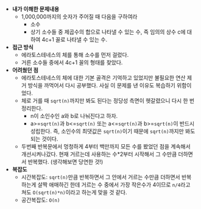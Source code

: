 - **내가 이해한 문제내용**
  - 1,000,000까지의 숫자가 주어질 때 다음을 구하여라
    - 소수
    - 상기 소수들 중 제곱수의 합으로 나타낼 수 있는 수, 즉 임의의 상수 c에 대하여 4c+1 꼴로 나타낼 수 있는 수.
- **접근 방식**
  - 에라토스테네스의 체를 통해 소수를 먼저 걸렀다.
  - 거른 소수들 중에서 4c+1 꼴의 형태를 찾았다.
- **어려웠던 점**
  - 에라토스테네스의 체에 대한 기본 골격은 기억하고 있었지만 불필요한 연산 제거 방식을 까먹어서 다시 공부했다. 사실 이 문제를 낸 이유도 복습하기 위함이었다.
  - 체로 거를 때 `sqrt(n)`까지만 봐도 된다는 정당성 측면이 헷갈렸으니 다시 한 번 정리한다.
    - n이 소인수인 a와 b로 나눠진다고 하자.
    - a>=`sqrt(n)`과 b<=`sqrt(n)` 또는 a<=`sqrt(n)`과 b>=`sqrt(n)`이 반드시 성립한다. 즉, 소인수의 최댓값은 `sqrt(n)`이기 때문에 `sqrt(n)`까지만 봐도 되는 것이다.
  - 두번째 반복문에서 멍청하게 4부터 백만까지 모든 수를 봤었던 점을 계속해서 개선시켜나갔다. 현재 거르는데 사용하는 수*2부터 시작해서 그 수만큼 더하면서 반복했다. (생각해보면 당연한 것!)
- **복잡도**
  - 시간복잡도: `sqrt(n)`만큼 반복하면서 그 안에서 거르는 수만큼 더하면서 반복하는게 살짝 애매하긴 한데 거르는 수 중에서 가장 작은수가 4이므로 `n/4`라고 쳐도 `O(sqrt(n)*n)`이라고 하는게 맞을 것 같다.
  - 공간복잡도: `O(n)`